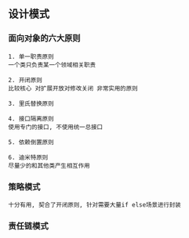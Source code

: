 ## 设计模式

### 面向对象的六大原则

    1. 单一职责原则
    一个类只负责某一个领域相关职责
    
    2. 开闭原则
    比较核心 对扩展开放对修改关闭 非常实用的原则
    
    3. 里氏替换原则
    
    4. 接口隔离原则
    使用专门的接口, 不使用统一总接口
   
    5. 依赖倒置原则
    
    6. 迪米特原则
    尽量少的和其他类产生相互作用
       
### 策略模式
    十分有用, 契合了开闭原则, 针对需要大量if else场景进行封装

### 责任链模式